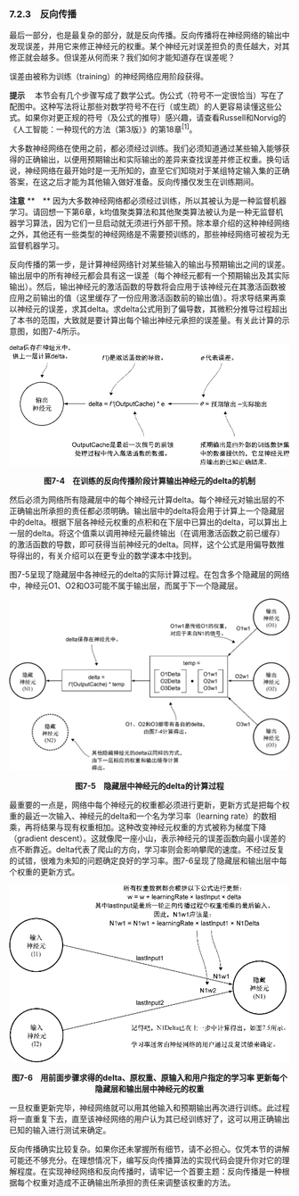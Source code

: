 ### 7.2.3　反向传播

最后一部分，也是最复杂的部分，就是反向传播。反向传播将在神经网络的输出中发现误差，并用它来修正神经元的权重。某个神经元对误差担负的责任越大，对其修正就会越多。但误差从何而来？我们如何才能知道存在误差呢？

误差由被称为训练（training）的神经网络应用阶段获得。



**提示** 　本节会有几个步骤写成了数学公式。伪公式（符号不一定很恰当）写在了配图中。这种写法将让那些对数学符号不在行（或生疏）的人更容易读懂这些公式。如果你对更正规的符号（及公式的推导）感兴趣，请查看Russell和Norvig的《人工智能：一种现代的方法（第3版）》的第18章<sup class="my_markdown">[1]</sup>。



大多数神经网络在使用之前，都必须经过训练。我们必须知道通过某些输入能够获得的正确输出，以便用预期输出和实际输出的差异来查找误差并修正权重。换句话说，神经网络在最开始时是一无所知的，直至它们知晓对于某组特定输入集的正确答案，在这之后才能为其他输入做好准备。反向传播仅发生在训练期间。



**注意**  **　** 因为大多数神经网络都必须经过训练，所以其被认为是一种监督机器学习。请回想一下第6章，k均值聚类算法和其他聚类算法被认为是一种无监督机器学习算法，因为它们一旦启动就无须进行外部干预。除本章介绍的这种神经网络之外，其他还有一些类型的神经网络是不需要预训练的，那些神经网络可被视为无监督机器学习。



反向传播的第一步，是计算神经网络针对某些输入的输出与预期输出之间的误差。输出层中的所有神经元都会具有这一误差（每个神经元都有一个预期输出及其实际输出）。然后，输出神经元的激活函数的导数将会应用于该神经元在其激活函数被应用之前输出的值（这里缓存了一份应用激活函数前的输出值）。将求导结果再乘以神经元的误差，求其delta。求delta公式用到了偏导数，其微积分推导过程超出了本书的范围，大致就是要计算出每个输出神经元承担的误差量。有关此计算的示意图，如图7-4所示。

![42.png](../images/42.png)
<center class="my_markdown"><b class="my_markdown">图7-4　在训练的反向传播阶段计算输出神经元的delta的机制</b></center>

然后必须为网络所有隐藏层中的每个神经元计算delta。每个神经元对输出层的不正确输出所承担的责任都必须明确。输出层中的delta将会用于计算上一个隐藏层中的delta。根据下层各神经元权重的点积和在下层中已算出的delta，可以算出上一层的delta。将这个值乘以调用神经元最终输出（在调用激活函数之前已缓存）的激活函数的导数，即可获得当前神经元的delta。同样，这个公式是用偏导数推导得出的，有关介绍可以在更专业的数学课本中找到。

图7-5呈现了隐藏层中各神经元的delta的实际计算过程。在包含多个隐藏层的网络中，神经元O1、O2和O3可能不属于输出层，而属于下一个隐藏层。

![43.png](../images/43.png)
<center class="my_markdown"><b class="my_markdown">图7-5　隐藏层中神经元的delta的计算过程</b></center>

最重要的一点是，网络中每个神经元的权重都必须进行更新，更新方式是把每个权重的最近一次输入、神经元的delta和一个名为学习率（learning rate）的数相乘，再将结果与现有权重相加。这种改变神经元权重的方式被称为梯度下降（gradient descent）。这就像爬一座小山，表示神经元的误差函数向最小误差的点不断靠近。delta代表了爬山的方向，学习率则会影响攀爬的速度。不经过反复的试错，很难为未知的问题确定良好的学习率。图7-6呈现了隐藏层和输出层中每个权重的更新方式。

![44.png](../images/44.png)
<center class="my_markdown"><b class="my_markdown">图7-6　用前面步骤求得的delta、原权重、原输入和用户指定的学习率
 更新每个隐藏层和输出层中神经元的权重</b></center>

一旦权重更新完毕，神经网络就可以用其他输入和预期输出再次进行训练。此过程将一直重复下去，直至该神经网络的用户认为其已经训练好了，这可以用正确输出已知的输入进行测试来确定。

反向传播确实比较复杂。如果你还未掌握所有细节，请不必担心。仅凭本节的讲解可能还不够充分。在理想情况下，编写反向传播算法的实现代码会提升你对它的理解程度。在实现神经网络和反向传播时，请牢记一个首要主题：反向传播是一种根据每个权重对造成不正确输出所承担的责任来调整该权重的方法。

